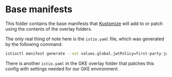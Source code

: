 # Base manifests

This folder contains the base manifests that [Kustomize](https://kustomize.io/) will add to or patch using the contents of the overlay folders.

The only real thing of note here is the `istio.yaml` file, which was generated by the following command:

```bash
istioctl manifest generate --set values.global.jwtPolicy=first-party-jwt --set values.kiali.enabled=true --set values.tracing.enabled=true --set values.pilot.traceSampling=100 --set meshConfig.accessLogFile="/dev/stdout" > istio.yaml
```

There is another `istio.yaml` in the GKE overlay folder that patches this config with settings needed for our GKE environment.


